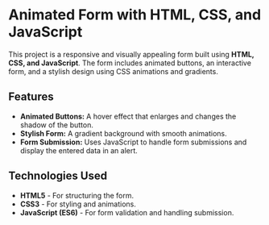 # Animated Form with HTML, CSS, and JavaScript

This project is a responsive and visually appealing form built using **HTML, CSS, and JavaScript**. The form includes animated buttons, an interactive form, and a stylish design using CSS animations and gradients.

## Features

- **Animated Buttons:** A hover effect that enlarges and changes the shadow of the button.
- **Stylish Form:** A gradient background with smooth animations.
- **Form Submission:** Uses JavaScript to handle form submissions and display the entered data in an alert.

## Technologies Used

- **HTML5** - For structuring the form.
- **CSS3** - For styling and animations.
- **JavaScript (ES6)** - For form validation and handling submission.
